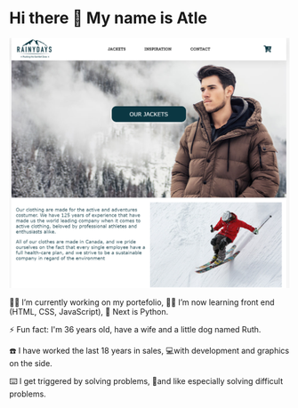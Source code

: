 # Hi there 👋 My name is Atle

![image](https://github.com/atlehjelmseth/rainy-days/blob/main/RainyDays.png)

👨‍💻 I’m currently working on my portefolio, 👨‍🎓 I’m now learning front end (HTML, CSS, JavaScript), 🤯 Next is Python.

⚡ Fun fact: I'm 36 years old, have a wife and a little dog named Ruth.

☎️ I have worked the last 18 years in sales, 💻with development and graphics on the side.

⌨️ I get triggered by solving problems, 🤯and like especially solving difficult problems.
